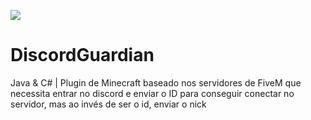 ![](https://cdn.discordapp.com/attachments/889233196091342920/1102322653852864652/ezgif.com-optimize.gif)

# DiscordGuardian
Java &amp; C# | Plugin de Minecraft baseado nos servidores de FiveM que necessita entrar no discord e enviar o ID para conseguir conectar no servidor, mas ao invés de ser o id, enviar o nick
